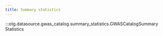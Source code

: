 ```yaml
---
title: Summary statistics
---
```


:::otg.datasource.gwas_catalog.summary_statistics.GWASCatalogSummaryStatistics
